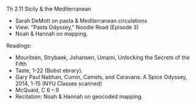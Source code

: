 Th 2.11 Sicily & the Mediterranean

- Sarah DeMott on pasta & Mediterranean circulations
- View: "Pasta Odyssey," Noodle Road (Episode 3)
- Noah & Hannah on mapping.

Readings:

- Mouritsen, Strybaek, Johansen, Umami, Unlocking the Secrets of the Fifth
- Taste, 1-22 (Bobst ebrary).
- Gary Paul Nabhan, Cumin, Camels, and Caravans: A Spice Odyssey, 2014, 1-15 (NYU Classes scanned)
- McQuaid, C 6 – 9
- Recitation: Noah & Hannah on geocoded mapping.
